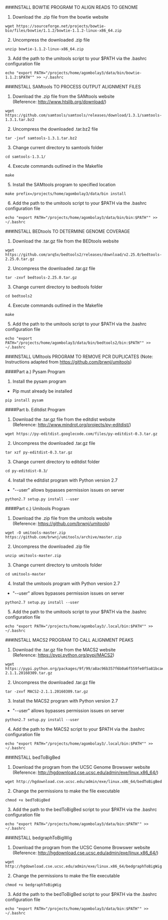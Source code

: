 ###INSTALL BOWTIE PROGRAM TO ALIGN READS TO GENOME
1. Download the .zip file from the bowtie website
```
wget https://sourceforge.net/projects/bowtie-bio/files/bowtie/1.1.2/bowtie-1.1.2-linux-x86_64.zip
```
&nbsp; 
2. Uncompress the downloaded .zip file
```
unzip bowtie-1.1.2-linux-x86_64.zip
```
&nbsp;
3. Add the path to the umitools script to your $PATH via the .bashrc configuration file
```
echo "export PATH="/projects/home/agombolay3/data/bin/bowtie-1.1.2:$PATH"" >> ~/.bashrc
```

###INSTALL SAMtools TO PROCESS OUTPUT ALIGNMENT FILES
1. Download the .zip file from the SAMtools website  
(Reference: http://www.htslib.org/download/)
```
wget https://github.com/samtools/samtools/releases/download/1.3.1/samtools-1.3.1.tar.bz2
```
&nbsp;
2. Uncompress the downloaded .tar.bz2 file
```
tar -jxvf samtools-1.3.1.tar.bz2
```
&nbsp;
3. Change current directory to samtools folder
```
cd samtools-1.3.1/
```
&nbsp;
4. Execute commands outlined in the Makefile
```
make
```
&nbsp;
5. Install the SAMtools program to specified location
```
make prefix=/projects/home/agombolay3/data/bin install
```
&nbsp;
6. Add the path to the umitools script to your $PATH via the .bashrc configuration file
```
echo "export PATH="/projects/home/agombolay3/data/bin/bin:$PATH"" >> ~/.bashrc
```

###INSTALL BEDtools TO DETERMINE GENOME COVERAGE
1. Download the .tar.gz file from the BEDtools website 
```
wget https://github.com/arq5x/bedtools2/releases/download/v2.25.0/bedtools-2.25.0.tar.gz
```
&nbsp;
2. Uncompress the downloaded .tar.gz file
```
tar -zxvf bedtools-2.25.0.tar.gz
```
&nbsp;
3. Change current directory to bedtools folder
```
cd bedtools2
```
&nbsp;
4. Execute commands outlined in the Makefile
```
make
```
&nbsp;
5. Add the path to the umitools script to your $PATH via the .bashrc configuration file
```
echo "export PATH="/projects/home/agombolay3/data/bin/bedtools2/bin:$PATH"" >> ~/.bashrc
```

###INSTALL UMItools PROGRAM TO REMOVE PCR DUPLICATES
(Note: Instructions adapted from https://github.com/brwnj/umitools)

####Part a.) Pysam Program

1. Install the pysam program  
* Pip must already be installed
```
pip install pysam
```

####Part b. Editdist Program

1. Download the .tar.gz file from the editdist website  
(Reference: http://www.mindrot.org/projects/py-editdist/)
```
wget https://py-editdist.googlecode.com/files/py-editdist-0.3.tar.gz
```
&nbsp; 
2. Uncompress the downloaded .tar.gz file
```
tar xzf py-editdist-0.3.tar.gz
```
&nbsp; 
3. Change current directory to editdist folder
```
cd py-editdist-0.3/
```
&nbsp; 
4. Install the editdist program with Python version 2.7
* "--user" allows bypasses permission issues on server
```
python2.7 setup.py install --user
```

####Part c.) Umitools Program

1. Download the .zip file from the umitools website  
(Reference: https://github.com/brwnj/umitools)
```
wget -O umitools-master.zip https://github.com/brwnj/umitools/archive/master.zip
```
&nbsp; 
2. Uncompress the downloaded .zip file
```
unzip umitools-master.zip
```
&nbsp; 
3. Change current directory to umitools folder
```
cd umitools-master
```
&nbsp; 
4. Install the umitools program with Python version 2.7 
* "--user" allows bypasses permission issues on server
```
python2.7 setup.py install --user
```
&nbsp; 
5. Add the path to the umitools script to your $PATH via the .bashrc configuration file
```
echo "export PATH="/projects/home/agombolay3/.local/bin:$PATH"" >> ~/.bashrc
```

###INSTALL MACS2 PROGRAM TO CALL ALIGNMENT PEAKS

1. Download the .tar.gz file from the MACS2 website  
(Reference: https://pypi.python.org/pypi/MACS2)
```
wget https://pypi.python.org/packages/9f/99/a8ac96b357f6b0a6f559fe0f5a81bcae12b98579551620ce07c5183aee2c/MACS2-2.1.1.20160309.tar.gz
```
&nbsp; 
2. Uncompress the downloaded .tar.gz file
```
tar -zxvf MACS2-2.1.1.20160309.tar.gz
```
&nbsp; 
3. Install the MACS2 program with Python version 2.7  
* "--user" allows bypasses permission issues on server
```
python2.7 setup.py install --user
```
&nbsp; 
4. Add the path to the MACS2 script to your $PATH via the .bashrc configuration file
```
echo "export PATH="/projects/home/agombolay3/.local/bin:$PATH"" >> ~/.bashrc
```

###INSTALL bedToBigBed
1. Download the program from the UCSC Genome Browswer website  
(Reference: http://hgdownload.cse.ucsc.edu/admin/exe/linux.x86_64/)
```
wget http://hgdownload.cse.ucsc.edu/admin/exe/linux.x86_64/bedToBigBed
```
&nbsp;
2. Change the permissions to make the file executable
```
chmod +x bedToBigBed
```
&nbsp;
3. Add the path to the bedToBigBed script to your $PATH via the .bashrc configuration file
```
echo "export PATH="/projects/home/agombolay3/data/bin:$PATH"" >> ~/.bashrc
```

###INSTALL bedgraphToBigWig
1. Download the program from the UCSC Genome Browswer website  
(Reference: http://hgdownload.cse.ucsc.edu/admin/exe/linux.x86_64/)
```
wget http://hgdownload.cse.ucsc.edu/admin/exe/linux.x86_64/bedgraphToBigWig
```
&nbsp;
2. Change the permissions to make the file executable
```
chmod +x bedgraphToBigWig
```
&nbsp;
3. Add the path to the bedToBigBed script to your $PATH via the .bashrc configuration file
```
echo "export PATH="/projects/home/agombolay3/data/bin:$PATH"" >> ~/.bashrc
```
